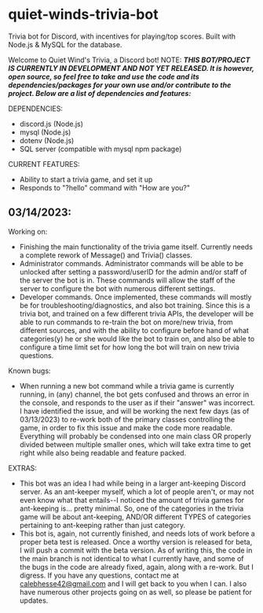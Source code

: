 # quiet-winds-trivia-bot
Trivia bot for Discord, with incentives for playing/top scores. Built with Node.js &amp; MySQL for the database.

Welcome to Quiet Wind's Trivia, a Discord bot!
NOTE: ***THIS BOT/PROJECT IS CURRENTLY IN DEVELOPMENT AND NOT YET RELEASED. It is however, open source, so feel free to take and use the code and its dependencies/packages for your own use and/or contribute to the project. Below are a list of dependencies and features:***

DEPENDENCIES:
- discord.js (Node.js)
- mysql (Node.js)
- dotenv (Node.js)
- SQL server (compatible with mysql npm package)

CURRENT FEATURES:
- Ability to start a trivia game, and set it up
- Responds to "?hello" command with "How are you?"

## 03/14/2023:

Working on:
- Finishing the main functionality of the trivia game itself. Currently needs a complete rework of Message() and Trivia() classes.
- Administrator commands. Administrator commands will be able to be unlocked after setting a password/userID for the admin and/or staff of the server the bot is in. These commands will allow the staff of the server to configure the bot with numerous different settings.
- Developer commands. Once implemented, these commands will mostly be for troubleshooting/diagnostics, and also bot training. Since this is a trivia bot, and trained on a few different trivia APIs, the developer will be able to run commands to re-train the bot on more/new trivia, from different sources, and with the ability to configure before hand of what categories(y) he or she would like the bot to train on, and also be able to configure a time limit set for how long the bot will train on new trivia questions.

Known bugs:
- When running a new bot command while a trivia game is currently running, in (any) channel, the bot gets confused and throws an error in the console, and responds to the user as if their "answer" was incorrect. I have identified the issue, and will be working the next few days (as of 03/13/2023) to re-work both of the primary classes controlling the game, in order to fix this issue and make the code more readable. Everything will probably be condensed into one main class OR properly divided between multiple smaller ones, which will take extra time to get right while also being readable and feature packed.

EXTRAS:
- This bot was an idea I had while being in a larger ant-keeping Discord server. As an ant-keeper myself, which a lot of people aren't, or may not even know what that entails--I noticed the amount of trivia games for ant-keeping is... pretty minimal. So, one of the categories in the trivia game will be about ant-keeping, AND/OR different TYPES of categories pertaining to ant-keeping rather than just category.
- This bot is, again, not currently finished, and needs lots of work before a proper beta test is released. Once a worthy version is released for beta, I will push a commit with the beta version. As of writing this, the code in the main branch is not identical to what I currently have, and some of the bugs in the code are already fixed, again, along with a re-work. But I digress. If you have any questions, contact me at calebhesse42@gmail.com and I will get back to you when I can. I also have numerous other projects going on as well, so please be patient for updates.
